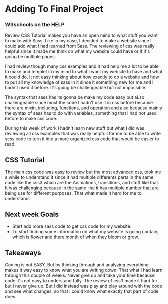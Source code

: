 # Adding To Final Project
### W3schools on the HELP

Review CSS Tutorial makes you have an open mind to what stuff you want to make with Sass. 
Like in my case, I decided to make a website since I could add what I had learned from Sass. The reviewing of
css was really helpful since it made me think on what my website could have or if it's going be multiple pages. 

I had review though many css examples and it had help me a lot to be able to make and
templet in my mind to what I want my website to have and what it could do. It not easy 
thinking about how exactly to do a website and how to put all my knowledge of sass in it since 
it something new for me and i hadn't used it before. It's going be challengeable but not impossible.

The syntax that sass has its gonna be make my code easy but aLso challengeable since most the code I
hadn't use it in css before because there are mixin, including, functions, and operation and also because mainly
the syntax of sass has to do with variables, something that I had not used before to make css code. 

During this week of work I hadn't learn new stuff but what I did was reviewing all css examples 
that was really helpfull for me to be able to write scss code to turn it into a more organized css
code that would be easier to read.

## CSS Tutorial
The main css code was easy to review but the most advanced css, took me a while to understand it since it had multiple differents parts in the same code
like the css3 which are the Animations, transitions, and stuff like that. It was challenging because in the same line it has
multiple number that are being use for different purposes. That what made it hard for me to understand. 

## Next week Goals
* Start add more sass code to get css code for my website.
* To start finding some information on what my website is going contain, which is flower and there month of when they bloom or grow.

## Takeaways
Coding is not EASY. But by thinking through and analyzing everything makes it way easy to know what you are writing down. That what I had learn through this couple of weeks.
Never give up and take your time because code it's not easy to understand fully. The review of css3 made it hard for but i never give up. But I did instead was play and play around with the code and see what changes, so that i could know what exactly that part of code does.





